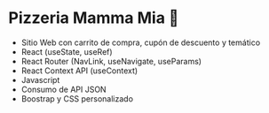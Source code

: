 # Pizzeria Mamma Mia 🍕

* Sitio Web con carrito de compra, cupón de descuento y temático
* React (useState, useRef)
* React Router (NavLink, useNavigate, useParams)
* React Context API (useContext)
* Javascript
* Consumo de API JSON
* Boostrap y CSS personalizado